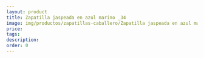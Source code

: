```yaml
---
layout: product
title: Zapatilla jaspeada en azul marino _34
image: img/productos/zapatillas-caballero/Zapatilla jaspeada en azul marino _34.webp
price: 
tags: 
description: 
order: 0
---
```

